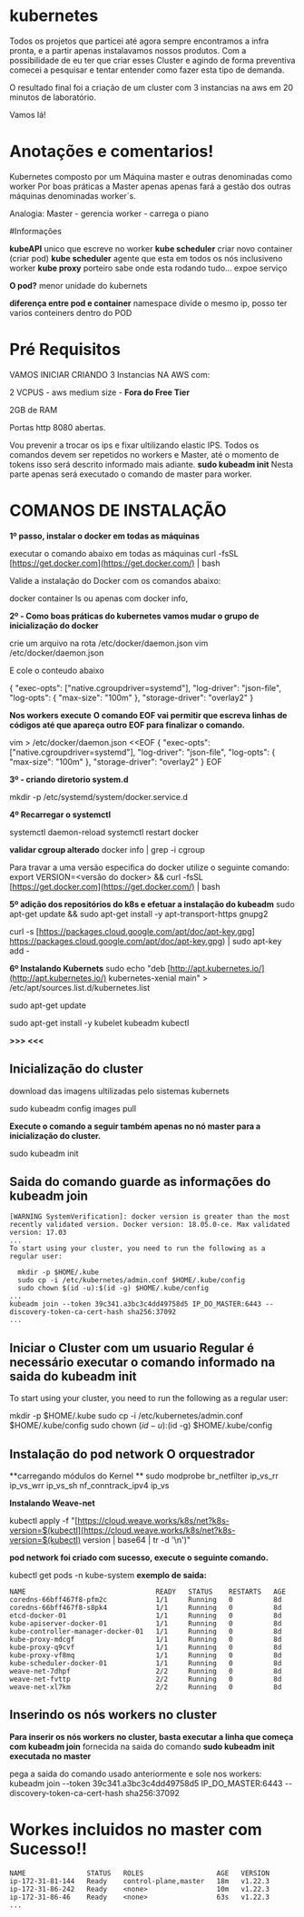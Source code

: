# kubernetes

Todos os projetos que particei até agora sempre encontramos a infra pronta, e a partir apenas instalavamos nossos produtos. Com a possibilidade de eu ter que criar esses Cluster e agindo de forma preventiva comecei a pesquisar e tentar entender como fazer esta tipo de demanda.

O resultado final foi a criação de um cluster com 3 instancias na aws em 20 minutos de laboratório.

Vamos lá!
# **Anotações e comentarios!**

Kubernetes composto por um Máquina master e outras denominadas como worker Por boas práticas a Master apenas apenas fará a gestão dos outras máquinas denominadas worker´s.

Analogia: Master - gerencia worker - carrega o piano

#Informações

**kubeAPI**  unico que escreve no worker  **kube scheduler**  criar novo container (criar pod)  **kube scheduler**  agente que esta em todos os nós inclusiveno worker  **kube proxy**  porteiro sabe onde esta rodando tudo... expoe serviço

**O pod?**  menor unidade do kubernets

**diferença entre pod e container**  namespace divide o mesmo ip, posso ter varios conteiners dentro do POD

#  Pré Requisitos 
VAMOS INICIAR CRIANDO 3 Instancias NA AWS com:

2 VCPUS - aws medium size - **Fora do Free Tier**

2GB de RAM

Portas http 8080 abertas.

Vou prevenir a  trocar os ips e fixar ultilizando elastic IPS.
Todos os comandos devem ser repetidos no workers e Master, até o momento de tokens isso será descrito informado mais adiante. **sudo kubeadm init**
Nesta parte apenas será executado o comando de master para worker. 

#  COMANOS DE INSTALAÇÃO

**1º passo, instalar o docker em todas as máquinas**

executar o comando abaixo em todas as máquinas 
curl -fsSL  [https://get.docker.com](https://get.docker.com/)  | bash

Valide a instalação do Docker com os comandos abaixo:

docker container ls ou apenas com docker info,

**2º - Como boas práticas do kubernetes vamos mudar o grupo de inicialização do docker**

crie um arquivo na rota 
/etc/docker/daemon.json vim /etc/docker/daemon.json

E cole o conteudo abaixo

{   "exec-opts": ["native.cgroupdriver=systemd"], 
    "log-driver": "json-file", 
    "log-opts": { "max-size": "100m" }, 
    "storage-driver": "overlay2" 
}

**Nos workers execute**  **O comando EOF vai permitir que escreva linhas de códigos até que apareça outro EOF para finalizar o comando.**

vim > /etc/docker/daemon.json <<EOF { "exec-opts": ["native.cgroupdriver=systemd"], "log-driver": "json-file", "log-opts": { "max-size": "100m" }, "storage-driver": "overlay2" } EOF

**3º - criando diretorio system.d**

mkdir -p /etc/systemd/system/docker.service.d

**4º Recarregar o systemctl**

systemctl daemon-reload systemctl restart docker

**validar cgroup alterado**  docker info | grep -i cgroup

Para travar a uma versão especifica do docker utilize o seguinte comando: export VERSION=<versão do docker> && curl -fsSL  [https://get.docker.com](https://get.docker.com/)  | bash

**5º adição dos repositórios do k8s e efetuar a instalação do kubeadm**
sudo apt-get update && sudo apt-get install -y apt-transport-https gnupg2

curl -s  [https://packages.cloud.google.com/apt/doc/apt-key.gpg] https://packages.cloud.google.com/apt/doc/apt-key.gpg)  | sudo apt-key add -

**6º Instalando Kubernets**
sudo echo "deb  [http://apt.kubernetes.io/](http://apt.kubernetes.io/)  kubernetes-xenial main" > /etc/apt/sources.list.d/kubernetes.list

sudo apt-get update

sudo apt-get install -y kubelet kubeadm kubectl

**>>> <<<**

## Inicialização do cluster 

download das imagens ultilizadas pelo sistemas kubernets

sudo kubeadm config images pull

**Execute o comando a seguir também apenas no nó master para a inicialização do cluster.**

sudo kubeadm init

## Saida do comando guarde as informações do kubeadm join
```
[WARNING SystemVerification]: docker version is greater than the most recently validated version. Docker version: 18.05.0-ce. Max validated version: 17.03
...
To start using your cluster, you need to run the following as a regular user:

  mkdir -p $HOME/.kube
  sudo cp -i /etc/kubernetes/admin.conf $HOME/.kube/config
  sudo chown $(id -u):$(id -g) $HOME/.kube/config
...
kubeadm join --token 39c341.a3bc3c4dd49758d5 IP_DO_MASTER:6443 --discovery-token-ca-cert-hash sha256:37092
...
```



## Iniciar o Cluster com um usuario Regular é necessário executar o comando informado na saida do kubeadm init

To start using your cluster, you need to run the following as a regular user:

  mkdir -p $HOME/.kube
  sudo cp -i /etc/kubernetes/admin.conf $HOME/.kube/config
  sudo chown $(id -u):$(id -g) $HOME/.kube/config


## **Instalação do pod network** O orquestrador

**carregando módulos do Kernel ** 
sudo modprobe br_netfilter ip_vs_rr ip_vs_wrr ip_vs_sh nf_conntrack_ipv4 ip_vs

**Instalando Weave-net**

kubectl apply -f "[https://cloud.weave.works/k8s/net?k8s-version=$(kubectl](https://cloud.weave.works/k8s/net?k8s-version=$(kubectl)  version | base64 | tr -d '\n')"

**pod network foi criado com sucesso, execute o seguinte comando.**

kubectl get pods -n kube-system
**exemplo de saida:**
 ```
NAME                                READY   STATUS    RESTARTS   AGE
coredns-66bff467f8-pfm2c            1/1     Running   0          8d
coredns-66bff467f8-s8pk4            1/1     Running   0          8d
etcd-docker-01                      1/1     Running   0          8d
kube-apiserver-docker-01            1/1     Running   0          8d
kube-controller-manager-docker-01   1/1     Running   0          8d
kube-proxy-mdcgf                    1/1     Running   0          8d
kube-proxy-q9cvf                    1/1     Running   0          8d
kube-proxy-vf8mq                    1/1     Running   0          8d
kube-scheduler-docker-01            1/1     Running   0          8d
weave-net-7dhpf                     2/2     Running   0          8d
weave-net-fvttp                     2/2     Running   0          8d
weave-net-xl7km                     2/2     Running   0          8d
```

## Inserindo os nós workers no cluster

**Para inserir os nós workers no cluster, basta executar a linha que começa com kubeadm join**  fornecida na saida do comando  **sudo kubeadm init executada no master**

pega a saida do comando usado anteriormente e sole nos workers: 
kubeadm join --token 39c341.a3bc3c4dd49758d5 IP_DO_MASTER:6443 --discovery-token-ca-cert-hash sha256:37092

# Workes incluidos no master com Sucesso!!
```...
NAME               STATUS   ROLES                  AGE   VERSION
ip-172-31-81-144   Ready    control-plane,master   18m   v1.22.3
ip-172-31-86-242   Ready    <none>                 10m   v1.22.3
ip-172-31-86-46    Ready    <none>                 63s   v1.22.3
...
